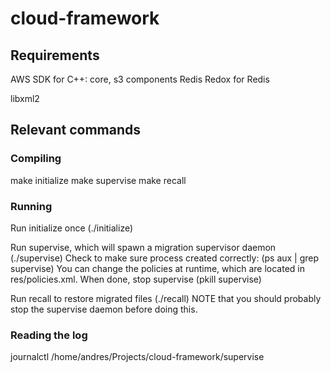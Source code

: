 # cloud-framework

## Requirements
AWS SDK for C++: core, s3 components
Redis
Redox for Redis

libxml2

## Relevant commands

### Compiling
make initialize
make supervise
make recall

### Running 
Run initialize once (./initialize)

Run supervise, which will spawn a migration supervisor daemon (./supervise)
Check to make sure process created correctly: (ps aux | grep supervise)
You can change the policies at runtime, which are located in res/policies.xml.
When done, stop supervise (pkill supervise)

Run recall to restore migrated files (./recall)
NOTE that you should probably stop the supervise daemon before doing this.

### Reading the log
journalctl /home/andres/Projects/cloud-framework/supervise 




